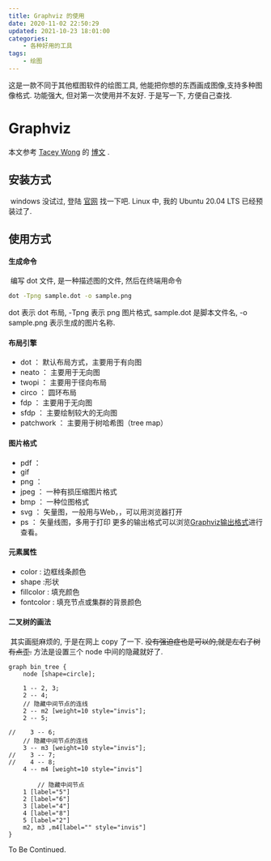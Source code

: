 ```yaml
---
title: Graphviz 的使用
date: 2020-11-02 22:50:29
updated: 2021-10-23 18:01:00
categories:
	- 各种好用的工具
tags:
	- 绘图
---
```

这是一款不同于其他框图软件的绘图工具, 他能把你想的东西画成图像,支持多种图像格式. 功能强大, 但对第一次使用并不友好. 于是写一下, 方便自己查找.
<!-- more -->
# Graphviz
本文参考 [Tacey Wong](https://home.cnblogs.com/u/taceywong/) 的 [博文](https://www.cnblogs.com/taceywong/p/5439574.html) .

## 安装方式

​	windows 没试过, 登陆 [官网](www.graphviz.org/) 找一下吧. Linux 中, 我的 Ubuntu 20.04 LTS 已经预装过了.

## 使用方式

#### 生成命令

​	编写 dot 文件, 是一种描述图的文件, 然后在终端用命令

```bash
dot -Tpng sample.dot -o sample.png
```

 dot 表示 dot 布局,  -Tpng 表示 png 图片格式, sample.dot 是脚本文件名, -o sample.png 表示生成的图片名称. 

#### 布局引擎

-   dot ： 默认布局方式，主要用于有向图
-   neato ： 主要用于无向图
-   twopi ： 主要用于径向布局
-   circo ： 圆环布局
-   fdp ： 主要用于无向图
-   sfdp ： 主要绘制较大的无向图
-   patchwork ： 主要用于树哈希图（tree map）

#### 图片格式

-   pdf ：
-   gif
-   png ：
-   jpeg ： 一种有损压缩图片格式
-   bmp ： 一种位图格式
-   svg ： 矢量图，一般用与Web，，可以用浏览器打开
-   ps ： 矢量线图，多用于打印
    更多的输出格式可以浏览[Graphviz输出格式](http://www.graphviz.org/content/output-formats)进行查看。

#### 元素属性

-   color : 边框线条颜色
-   shape :形状
-   fillcolor : 填充颜色
-   fontcolor : 填充节点或集群的背景颜色

#### 二叉树的画法

​	其实画挺麻烦的, 于是在网上 copy 了一下. ~~没有强迫症也是可以的,就是左右子树有点歪.~~ 方法是设置三个 node 中间的隐藏就好了.

```Graphviz Dot
graph bin_tree {
    node [shape=circle];
 
    1 -- 2, 3;
    2 -- 4;
    // 隐藏中间节点的连线
    2 -- m2 [weight=10 style="invis"];
    2 -- 5;
 
//    3 -- 6;
    // 隐藏中间节点的连线
    3 -- m3 [weight=10 style="invis"];
//    3 -- 7;
//    4 -- 8;
    4 -- m4 [weight=10 style="invis"]
		
		// 隐藏中间节点
	1 [label="5"]
	2 [label="6"]
	3 [label="4"]
	4 [label="8"]
	5 [label="2"]
    m2, m3 ,m4[label="" style="invis"]
}
```

To Be Continued.

<!-- Q.E.D. -->